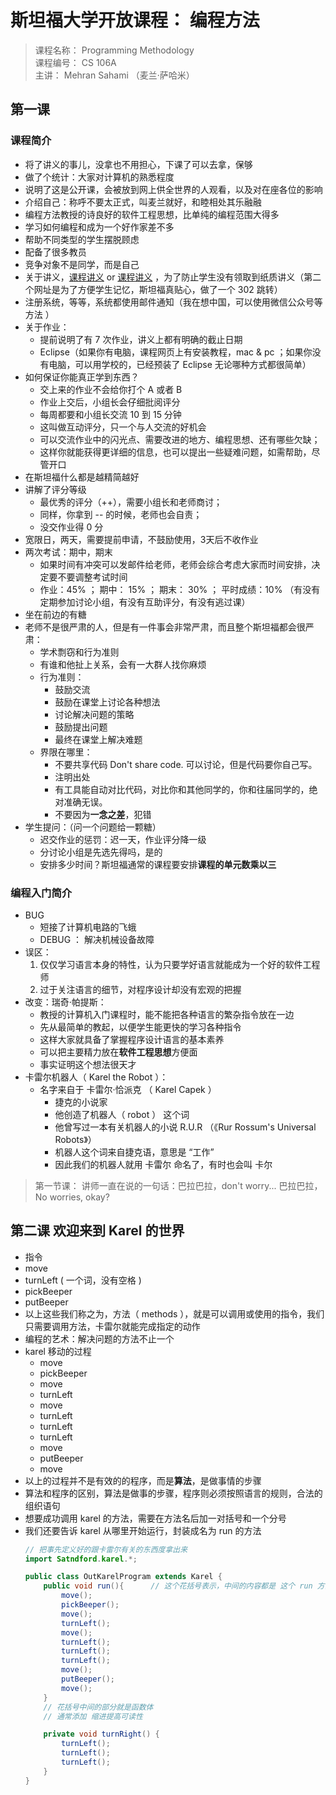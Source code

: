 # 斯坦福大学开放课程： 编程方法
<!-- 
http://www.class.cn/course/course_detail?course_id=100104 
-->

> 课程名称： Programming Methodology <br>
> 课程编号： CS 106A <br>
> 主讲： Mehran Sahami （麦兰·萨哈米）


## 第一课

### 课程简介

- 将了讲义的事儿，没拿也不用担心，下课了可以去拿，保够
- 做了个统计：大家对计算机的熟悉程度
- 说明了这是公开课，会被放到网上供全世界的人观看，以及对在座各位的影响
- 介绍自己：称呼不要太正式，叫麦兰就好，和睦相处其乐融融
- 编程方法教授的诗良好的软件工程思想，比单纯的编程范围大得多
- 学习如何编程和成为一个好作家差不多
- 帮助不同类型的学生摆脱顾虑
- 配备了很多教员
- 竞争对象不是同学，而是自己
- 关于讲义，[课程讲义](https://web.stanford.edu/class/cs106a/) or [课程讲义](http://cs106a.stanford.edu/) ，为了防止学生没有领取到纸质讲义（第二个网址是为了方便学生记忆，斯坦福真贴心，做了一个 302 跳转）
- 注册系统，等等，系统都使用邮件通知（我在想中国，可以使用微信公众号等方法 ）
- 关于作业：
    - 提前说明了有 7 次作业，讲义上都有明确的截止日期
    - Eclipse（如果你有电脑，课程网页上有安装教程，mac & pc ；如果你没有电脑，可以用学校的，已经预装了 Eclipse 无论哪种方式都很简单）
- 如何保证你能真正学到东西？
    - 交上来的作业不会给你打个 A 或者 B 
    - 作业上交后，小组长会仔细批阅评分
    - 每周都要和小组长交流 10 到 15 分钟
    - 这叫做互动评分，只一个与人交流的好机会
    - 可以交流作业中的闪光点、需要改进的地方、编程思想、还有哪些欠缺；
    - 这样你就能获得更详细的信息，也可以提出一些疑难问题，如需帮助，尽管开口
- 在斯坦福什么都是越精简越好
- 讲解了评分等级
    - 最优秀的评分（++），需要小组长和老师商讨；
    - 同样，你拿到 -- 的时候，老师也会自责；
    - 没交作业得 0 分
- 宽限日，两天，需要提前申请，不鼓励使用，3天后不收作业
- 两次考试：期中，期末
    - 如果时间有冲突可以发邮件给老师，老师会综合考虑大家而时间安排，决定要不要调整考试时间
    - 作业：45% ； 期中： 15% ； 期末： 30% ； 平时成绩：10% （有没有定期参加讨论小组，有没有互助评分，有没有逃过课）
- 坐在前边的有糖
- 老师不是很严肃的人，但是有一件事会非常严肃，而且整个斯坦福都会很严肃：
    - 学术剽窃和行为准则 
    - 有谁和他扯上关系，会有一大群人找你麻烦 
    - 行为准则：
        - 鼓励交流
        - 鼓励在课堂上讨论各种想法
        - 讨论解决问题的策略
        - 鼓励提出问题
        - 最终在课堂上解决难题
    - 界限在哪里：
        - 不要共享代码 Don't share code.  可以讨论，但是代码要你自己写。 
        - 注明出处
        - 有工具能自动对比代码，对比你和其他同学的，你和往届同学的，绝对准确无误。
        - 不要因为**一念之差**，犯错
- 学生提问：（问一个问题给一颗糖） 
    - 迟交作业的惩罚：迟一天，作业评分降一级
    - 分讨论小组是先选先得吗，是的
    - 安排多少时间？斯坦福通常的课程要安排**课程的单元数乘以三**

### 编程入门简介
- BUG 
    - 短接了计算机电路的飞蛾
    - DEBUG ： 解决机械设备故障
- 误区：
    1. 仅仅学习语言本身的特性，认为只要学好语言就能成为一个好的软件工程师
    2. 过于关注语言的细节，对程序设计却没有宏观的把握
- 改变：瑞奇·帕提斯：
    - 教授的计算机入门课程时，能不能把各种语言的繁杂指令放在一边
    - 先从最简单的教起，以便学生能更快的学习各种指令
    - 这样大家就具备了掌握程序设计语言的基本素养
    - 可以把主要精力放在**软件工程思想**方便面
    - 事实证明这个想法很天才
- 卡雷尔机器人（ Karel the Robot ）：
    - 名字来自于 卡雷尔·恰派克 （ Karel Capek ） 
        - 捷克的小说家
        - 他创造了机器人（ robot ） 这个词
        - 他曾写过一本有关机器人的小说 R.U.R （《Rur Rossum's Universal Robots》）
        - 机器人这个词来自捷克语，意思是 “工作” 
        - 因此我们的机器人就用 卡雷尔 命名了，有时也会叫 卡尔

> 第一节课： 讲师一直在说的一句话：巴拉巴拉，don't worry...  巴拉巴拉， No worries, okay? 



## 第二课 欢迎来到 Karel 的世界
- 指令
- move 
- turnLeft  ( 一个词，没有空格 )
- pickBeeper
- putBeeper
- 以上这些我们称之为，方法（ methods ），就是可以调用或使用的指令，我们只需要调用方法，卡雷尔就能完成指定的动作
- 编程的艺术：解决问题的方法不止一个
- karel 移动的过程
    - move
    - pickBeeper
    - move
    - turnLeft
    - move
    - turnLeft
    - turnLeft
    - turnLeft
    - move
    - putBeeper
    - move
- 以上的过程并不是有效的的程序，而是**算法**，是做事情的步骤 
- 算法和程序的区别，算法是做事的步骤，程序则必须按照语言的规则，合法的组织语句
- 想要成功调用 karel 的方法，需要在方法名后加一对括号和一个分号
- 我们还要告诉 karel 从哪里开始运行，封装成名为 run 的方法
    ```java
    // 把事先定义好的跟卡雷尔有关的东西度拿出来
    import Satndford.karel.*;

    public class OutKarelProgram extends Karel {
        public void run(){      // 这个花括号表示，中间的内容都是 这个 run 方法的
            move();
            pickBeeper();
            move();
            turnLeft();
            move();
            turnLeft();
            turnLeft();
            turnLeft();
            move();
            putBeeper();
            move();
        }
        // 花括号中间的部分就是函数体
        // 通常添加 缩进提高可读性 

        private void turnRight() {
            turnLeft();
            turnLeft();
            turnLeft();
        }
    }
    ```
